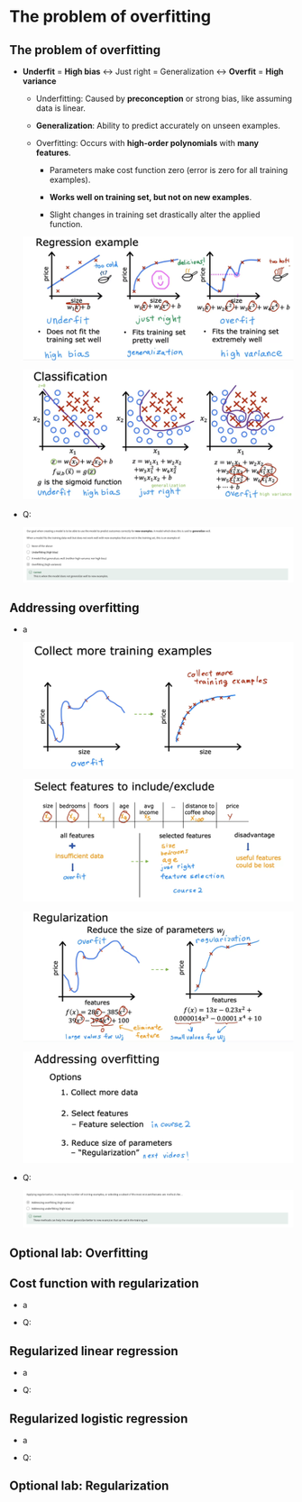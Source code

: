 # The problem of overfitting

## The problem of overfitting

- **Underfit** = **High bias** ↔ Just right = Generalization ↔ **Overfit** = **High variance**

  - Underfitting: Caused by **preconception** or strong bias, like assuming data is linear.

  - **Generalization**: Ability to predict accurately on unseen examples.

  - Overfitting: Occurs with **high-order polynomials** with **many features**.

    - Parameters make cost function zero (error is zero for all training examples).

    - **Works well on training set, but not on new examples**.

    - Slight changes in training set drastically alter the applied function.

  ![alt text](resources/notes/01.png)

  ![alt text](resources/notes/02.png)

- Q:

  ![alt text](resources/questions/01.png)

## Addressing overfitting

- a

  ![alt text](resources/notes/03.png)

  ![alt text](resources/notes/04.png)

  ![alt text](resources/notes/05.png)

  ![alt text](resources/notes/06.png)

- Q:

  ![alt text](resources/questions/02.png)

## Optional lab: Overfitting

## Cost function with regularization

- a

- Q:

## Regularized linear regression

- a

- Q:

## Regularized logistic regression

- a

- Q:

## Optional lab: Regularization
